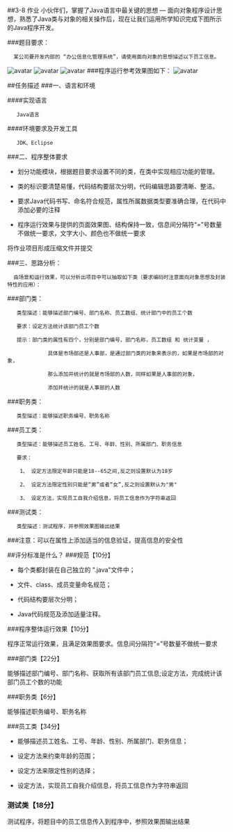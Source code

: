 ##3-8 作业
       小伙伴们，掌握了Java语言中最关键的思想 — 面向对象程序设计思想，熟悉了Java类与对象的相关操作后，现在让我们运用所学知识完成下图所示的Java程序开发。

###题目要求：

      某公司要开发内部的 “办公信息化管理系统”，请使用面向对象的思想描述以下员工信息。


![avatar](https://img.mukewang.com/climg/5db41290099225cb05790327.jpg)
![avatar](https://img.mukewang.com/climg/5db41044095e60f706310145.jpg)
![avatar](https://img.mukewang.com/climg/5ecb6477096e1ee003190190.jpg)
###程序运行参考效果图如下：
![avatar](https://img.mukewang.com/climg/5ec22c4b09142dda02090662.jpg)

##任务描述
###一、语言和环境

####实现语言

       Java语言

####环境要求及开发工具

       JDK、Eclipse

 

###二、程序整体要求

- 划分功能模块，根据题目要求设置不同的类，在类中实现相应功能的管理。

- 类的标识要清楚易懂，代码结构要层次分明，代码编辑思路要清晰、整洁。

- 要求Java代码书写、命名符合规范，属性所属数据类型要准确合理，在代码中添加必要的注释

- 程序运行效果与提供的页面效果图、结构保持一致，信息间分隔符“=”号数量不做统一要求，文字大小、颜色也不做统一要求

 将作业项目形成压缩文件并提交

 

###三、思路分析：

      由场景和运行效果，可以分析出项目中可以抽取如下类（要求编码时注意面向对象思想及封装特性的应用）：

###部门类：

       类型描述：能够描述部门编号、部门名称、员工数组、统计部门中的员工个数

       要求：设定方法统计该部门员工个数

       提示：部门类的属性有四个，分别是部门编号，部门名称，员工数组 和 统计变量 ，

                 具体是市场部还是人事部，是通过部门类的对象来表示的，如果是市场部的对象，

                 那么添加并统计的就是市场部的人数，同样如果是人事部的对象，

                 添加并统计的就是人事部的人数

 

###职务类：

       类型描述：能够描述职务编号、职务名称

 

###员工类：

       类型描述：能够描述员工姓名、工号、年龄、性别、所属部门、职务信息

       要求：

        1、 设定方法限定年龄只能是18--65之间,反之则设置默认为18岁

        2、 设定方法限定性别只能是“男”或者“女”,反之则设置默认为"男"

        3、 设定方法，实现员工自我介绍信息，将员工信息作为字符串返回

 

###测试类：

       类型描述：测试程序，并参照效果图输出结果

 

###注意：可以在属性上添加适当的信息验证，提高信息的安全性





##评分标准是什么？
###规范【10分】   

- 每个类都封装在自己独立的 ".java"文件中；

- 文件、class、成员变量命名规范；                   

- 代码结构要层次分明；  

- Java代码规范及添加适量注释。



###程序整体运行效果【10分】 

程序正常运行效果，且满足效果图要求。信息间分隔符“=”号数量不做统一要求



###部门类【22分】

能够描述部门编号、部门名称、获取所有该部门员工信息;设定方法，完成统计该部门员工个数的功能



###职务类【6分】

能够描述职务编号、职务名称



###员工类【34分】

- 能够描述员工姓名、工号、年龄、性别、所属部门、职务信息；

- 设定方法来约束年龄的范围；

- 设定方法来限定性别的选择；

- 设定方法，实现员工自我介绍信息，将员工信息作为字符串返回



### 测试类【18分】

测试程序，将题目中的员工信息传入到程序中，参照效果图输出结果


